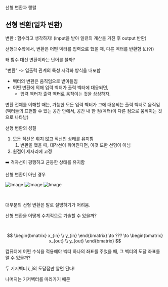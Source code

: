 선형 변환과 행렬



## 선형 변환(일차 변환)

변환 : 함수라고 생각하자! (input을 받아 일련의 계산을 거친 후 output 반환)

선형대수학에서, 변환은 어떤 벡터를 입력으로 했을 때, 다른 벡터를 반환함 ($L(\hat{v})$)



왜 함수 대신 변환이라는 단어를 쓸까?

"변환" -> 입출력 관계의 특성 시각화 방식을 내포함

* 벡터의 변환은 움직임으로 받아들임
* 어떤 변환에 의해 입력 벡터가 출력 벡터에 대응되면, 
  * 입력 벡터가 출력 벡터로 움직이는 것을 상상하자.

변환 전체를 이해할 때는,  가능한 모든 입력 벡터가 그에 대응되는 출력 벡터로 움직임 (벡터들의 표현할 수 있는 공간 안에서, 공간 내 한 점(벡터)이 다른 점으로 움직이는 것으로 나타남)



선형 변환의 성질

1. 모든 직선은 휘지 않고 직선인 상태를 유지함
   1. 변환을 했을 때, 대각선이 휘어진다면, 이것 또한 선형이 아님
2. 원점이 제자리에 고정

➡️ 격자선이 평행하고 균등한 상태를 유지함



선형 변환이 아닌 경우

![Image](https://github.com/user-attachments/assets/022afc30-34c9-4958-9432-422719b386c6)  ![Image](https://github.com/user-attachments/assets/d4a84977-54cf-4d09-b1f3-7f440c5d0139) ![Image](https://github.com/user-attachments/assets/75f4993b-5fbd-4538-8fb8-26b3a5f15572)



<br>

대부분의 선형 변환은 말로 설명하기가 어려움.

선형 변환을 어떻게 수치적으로 기술할 수 있을까?

<br>



$$
\begin{bmatrix} x_{in} \\ y_{in} \end{bmatrix} \to ??? \to \begin{bmatrix} x_{out} \\ y_{out} \end{bmatrix}
$$

컴퓨터에 어떤 수식을 적용해야 벡터 하나의 좌표를 주었을 때, 그 벡터의 도달 좌표를 알 수 있을까?

두 기저벡터 $\hat{i}$, $\hat{j}$의 도달점만 알면 된다!

나머지는 기저벡터를 따라가기 때문
